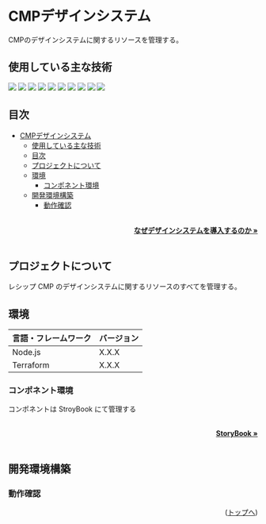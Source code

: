 # CMPデザインシステム


CMPのデザインシステムに関するリソースを管理する。

<div id="top"></div>

## 使用している主な技術

<!-- シールド一覧 -->
<p style="display: inline">
  <!-- フロントエンドのフレームワーク一覧 -->
  <img src="https://img.shields.io/badge/-Node.js-000000.svg?logo=node.js&style=for-the-badge">
  <img src="https://img.shields.io/badge/-Vue.js-000000.svg?logo=vue.js&style=for-the-badge">
  <img src="https://img.shields.io/badge/Quasar-16B7FB?style=for-the-badge&logo=quasar&logoColor=black">
  <img src="https://img.shields.io/badge/-TailwindCSS-000000.svg?logo=tailwindcss&style=for-the-badge">
  <!-- バックエンドのフレームワーク一覧 -->
  <!-- バックエンドの言語一覧 -->
  <img src="https://img.shields.io/badge/-Python-F2C63C.svg?logo=python&style=for-the-badge">
  <!-- ミドルウェア一覧 -->
  <!-- インフラ一覧 -->
  <img src="https://img.shields.io/badge/-Docker-1488C6.svg?logo=docker&style=for-the-badge">
  <img src="https://img.shields.io/badge/-githubactions-FFFFFF.svg?logo=github-actions&style=for-the-badge">
  <img src="https://img.shields.io/badge/-Amazon%20aws-232F3E.svg?logo=amazon-aws&style=for-the-badge">
  <img src="https://img.shields.io/badge/-terraform-20232A?style=for-the-badge&logo=terraform&logoColor=844EBA">
  <img src="https://img.shields.io/badge/Storybook-FF4785?style=for-the-badge&logo=Storybook&logoColor=white">
</p>

## 目次

- [CMPデザインシステム](#cmpデザインシステム)
  - [使用している主な技術](#使用している主な技術)
  - [目次](#目次)
  - [プロジェクトについて](#プロジェクトについて)
  - [環境](#環境)
    - [コンポネント環境](#コンポネント環境)
  - [開発環境構築](#開発環境構築)
    - [動作確認](#動作確認)

<!-- なぜデザインシステムを導入するのかのドキュメントのリンク -->
</br>
<div align="right">
    <a href="./docs/README.md"><strong>なぜデザインシステムを導入するのか »</strong></a>
</div>
</br>

## プロジェクトについて

レシップ CMP のデザインシステムに関するリソースのすべてを管理する。

## 環境

| 言語・フレームワーク  | バージョン |
| --------------------- | ---------- |
| Node.js               | X.X.X    |
| Terraform             | X.X.X      |

### コンポネント環境

コンポネントは StroyBook にて管理する

<!-- Storybookのリンク -->
</br>
<div align="right">
    <a href="./docs/README.md"><strong>StoryBook »</strong></a>
</div>
</br>

## 開発環境構築

### 動作確認

<p align="right">(<a href="#top">トップへ</a>)</p>
